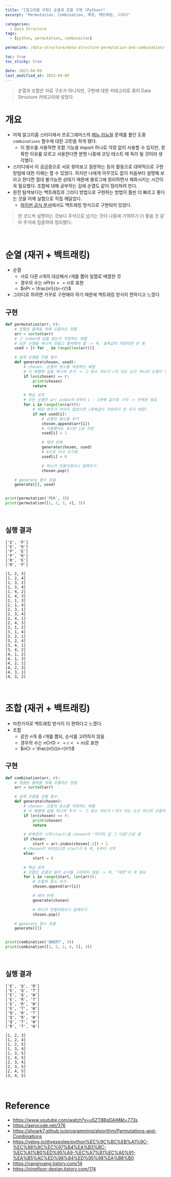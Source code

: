 ```yaml
---
title: "[알고리즘 구현] 순열과 조합 구현 (Python)"
excerpt: "Permutation, Combination, 재귀, 백트래킹, 그리디"

categories:
  - Data Structure
tags:
  - [python, permutation, combinaiton]

permalink: /data-structure/data-structure-permutation-and-combination/

toc: true
toc_sticky: true

date: 2023-04-09
last_modified_at: 2023-04-09
---
```


> 순열과 조합은 자료 구조가 아니지만, 구현에 대한 카테고리로 묶어 Data Structure 카테고리에 넣었다.

# 개요

- 어제 알고리즘 스터디에서 프로그래머스의 [메뉴 리뉴얼](https://school.programmers.co.kr/learn/courses/30/lessons/72411) 문제를 풀던 도중 `combinations` 함수에 대한 고민을 하게 됐다.
    - 이 함수를 사용하면 조합 기능을 import 하나로 걱정 없이 사용할 수 있지만, 정확한 이유를 모르고 사용한다면 분명 나중에 코딩 테스트 때 독이 될 것이라 생각했다.
- 스터디에서 이 궁금증으로 서로 찾아보고 질문하는 등의 활동으로 대략적으로 구현 방법에 대한 이해는 할 수 있었다. 하지만 나에게 아무것도 없이 처음부터 설명해 보라고 한다면 절대 불가능한 상태기 때문에 블로그에 정리하면서 체화시키는 시간이 꼭 필요했다. 조합에 대해 공부하는 김에 순열도 같이 정리하려 한다.
- 완전 탐색보다는 백트래킹과 그리디 방법으로 구현하는 방법이 훨씬 더 빠르고 좋다는 것을 어제 실험으로 직접 깨달았다.
    - [파이썬 공식 문서](https://docs.python.org/3/library/itertools.html#itertools.combinations)에서도 백트래킹 방식으로 구현되어 있었다.

> 한 코드씩 설명하는 것보다 주석으로 남기는 것이 나중에 기억하기 더 좋을 것 같아 주석에 집중하여 정리했다.

<br>

# 순열 (재귀 + 백트래킹)

- 순열
    - 서로 다른 $n$개의 대상해서 $r$개를 뽑아 일렬로 배열한 것
    - 경우의 수는 $nPr(n >= r)$로 표현
    - $nPr = \frac{n!}{(n-r)!}$
- 그리디로 하려면 거꾸로 구현해야 하기 때문에 백트래킹 방식이 편하다고 느꼈다.

## 구현

```python
def permutation(arr, r):
    # 정렬된 출력을 위해 오름차순 정렬
    arr = sorted(arr)
    # 그 index에 값을 썼는지 저장하는 배열
    # 모든 순열을 하나씩 만들고 출력해야 함 -> 즉, 중복값이 저장되면 안 됨
    used = [0 for _ in range(len(arr))]

    # 실제 순열을 만들 함수
    def generate(chosen, used):
        # chosen: 순열의 원소를 저장하는 배열
        # 이 배열에 값을 하나씩 추가 -> 그 원소 개수가 r이 되는 순간 하나의 순열이 만들어졌다는 의미
        if len(chosen) == r:
            print(chosen)
            return

        # 핵심 로직
        # 모든 순열은 arr index의 0부터 i - 1번째 값으로 시작 -> 반복문 필요
        for i in range(len(arr)):
            # 해당 변수가 쓰이지 않았으면 (중복값이 저장되지 안 되기 때문)
            if not used[i]:
                # 순열의 원소를 추가
                chosen.append(arr[i])
                # 사용됐다는 표시인 1로 저장
                used[i] = 1

                # 재귀 반복
                generate(chosen, used)
                # 0으로 다시 초기화
                used[i] = 0

                # 하나가 만들어졌으니 없애주기
                chosen.pop()

    # generate 함수 호출
    generate([], used)


print(permutation('PER', 3))
print(permutation([1, 2, 3, 4], 3))
```

<br>

## 실행 결과

```
['E', 'P']
['E', 'R']
['P', 'E']
['P', 'R']
['R', 'E']
['R', 'P']
```

```
[1, 2, 3]
[1, 2, 4]
[1, 3, 2]
[1, 3, 4]
[1, 4, 2]
[1, 4, 3]
[2, 1, 3]
[2, 1, 4]
[2, 3, 1]
[2, 3, 4]
[2, 4, 1]
[2, 4, 3]
[3, 1, 2]
[3, 1, 4]
[3, 2, 1]
[3, 2, 4]
[3, 4, 1]
[3, 4, 2]
[4, 1, 2]
[4, 1, 3]
[4, 2, 1]
[4, 2, 3]
[4, 3, 1]
[4, 3, 2]
```

<br>

# 조합 (재귀 + 백트래킹)

- 마찬가지로 백트래킹 방식이 더 편하다고 느꼈다.
- 조합
    - 같은 $n$개 중 $r$개를 뽑되, 순서를 고려하지 않음
    - 경우의 수는 $nCr(0 <= r <= n)$로 표현
    - $nCr = \frac{n!}{(n-r)!r!}$

## 구현

```python
def combination(arr, r):
    # 정렬된 출력을 위해 오름차순 정렬
    arr = sorted(arr)

    # 실제 조합을 만들 함수
    def generate(chosen):
        # chosen: 조합의 원소를 저장하는 배열
        # 이 배열에 값을 하나씩 추가 -> 그 원소 개수가 r개가 되는 순간 하나의 조합이 만들어졌다는 의미
        if len(chosen) == r:
            print(chosen)
            return

        # 반복문의 시작(start)을 chosen의 "마지막 값 그 다음"으로 함
        if chosen:
            start = arr.index(chosen[-1]) + 1
        # chosen이 비어있으면 start가 0 즉, 0부터 시작
        else:
            start = 0

        # 핵심 로직
        # 조합은 순열과 달리 순서를 고려하지 않음 -> 즉, "제한"이 꼭 필요
        for i in range(start, len(arr)):
            # 조합의 원소 추가
            chosen.append(arr[i])

            # 재귀 반복
            generate(chosen)

            # 하나가 만들어졌으니 없애주기
            chosen.pop()

    # generate 함수 호출
    generate([])


print(combination('QWERT', 3))
print(combination([1, 2, 3, 4, 5], 3))
```

<br>

## 실행 결과

```
['E', 'Q', 'R']
['E', 'Q', 'T']
['E', 'Q', 'W']
['E', 'R', 'T']
['E', 'R', 'W']
['E', 'T', 'W']
['Q', 'R', 'T']
['Q', 'R', 'W']
['Q', 'T', 'W']
['R', 'T', 'W']
```

```
[1, 2, 3]
[1, 2, 4]
[1, 2, 5]
[1, 3, 4]
[1, 3, 5]
[1, 4, 5]
[2, 3, 4]
[2, 3, 5]
[2, 4, 5]
[3, 4, 5]
```

<br>

# Reference

- https://www.youtube.com/watch?v=uSZTBBgDAiM&t=773s
- https://aerocode.net/376
- https://shoark7.github.io/programming/algorithm/Permutations-and-Combinations
- https://velog.io/@yeseolee/python%EC%9C%BC%EB%A1%9C-%EC%88%9C%EC%97%B4%EA%B3%BC-%EC%A1%B0%ED%95%A9-%EC%A7%81%EC%A0%91-%EA%B5%AC%ED%98%84%ED%95%98%EA%B8%B0
- https://yangnyang.tistory.com/14
- https://ninefloor-design.tistory.com/174